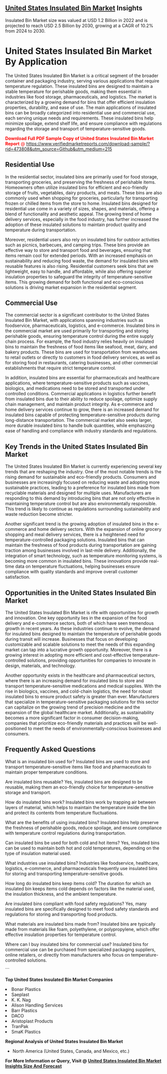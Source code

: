 <h2><a href="https://www.verifiedmarketreports.com/download-sample/?rid=473808&amp;utm_source=Github&amp;utm_medium=215" target="_blank">United States Insulated Bin Market</a> Insights</h2><p>Insulated Bin Market size was valued at USD 1.2 Billion in 2022 and is projected to reach USD 2.5 Billion by 2030, growing at a CAGR of 10.2% from 2024 to 2030.</p><p> <h1>United States Insulated Bin Market By Application</h1> <p>The United States Insulated Bin Market is a critical segment of the broader container and packaging industry, serving various applications that require temperature regulation. These insulated bins are designed to maintain a stable temperature for perishable goods, making them essential in industries like food storage, pharmaceuticals, and logistics. The market is characterized by a growing demand for bins that offer efficient insulation properties, durability, and ease of use. The main applications of insulated bins can be broadly categorized into residential use and commercial use, each serving unique needs and requirements. These insulated bins help minimize spoilage, extend shelf life, and ensure compliance with regulations regarding the storage and transport of temperature-sensitive goods. <p><span class=""><span style="color: #ff0000;"><strong>Download Full PDF Sample Copy of United States Insulated Bin Market Report</strong> @ </span><a href="https://www.verifiedmarketreports.com/download-sample/?rid=473808&amp;utm_source=Github&amp;utm_medium=215" target="_blank">https://www.verifiedmarketreports.com/download-sample/?rid=473808&amp;utm_source=Github&amp;utm_medium=215</a></span></p></p> <h2>Residential Use</h2> <p>In the residential sector, insulated bins are primarily used for food storage, transporting groceries, and preserving the freshness of perishable items. Homeowners often utilize insulated bins for efficient and eco-friendly storage of fruits, vegetables, dairy products, and meats. These bins are also commonly used when shopping for groceries, particularly for transporting frozen or chilled items from the store to home. Insulated bins designed for residential use come in a variety of sizes, shapes, and materials, offering a blend of functionality and aesthetic appeal. The growing trend of home delivery services, especially in the food industry, has further increased the adoption of these insulated solutions to maintain product quality and temperature during transportation. <p>Moreover, residential users also rely on insulated bins for outdoor activities such as picnics, barbecues, and camping trips. These bins provide an effective way to store and transport food and beverages, ensuring that items remain cool for extended periods. With an increased emphasis on sustainability and reducing food waste, the demand for insulated bins with reusable features is also rising. Residential customers seek bins that are lightweight, easy to handle, and affordable, while also offering superior insulation properties to safeguard the integrity of temperature-sensitive items. This growing demand for both functional and eco-conscious solutions is driving market expansion in the residential segment.</p> <h2>Commercial Use</h2> <p>The commercial sector is a significant contributor to the United States Insulated Bin Market, with applications spanning industries such as foodservice, pharmaceuticals, logistics, and e-commerce. Insulated bins in the commercial market are used primarily for transporting and storing perishable goods, ensuring temperature control during the entire supply chain process. For example, the food industry relies heavily on insulated bins to maintain the freshness of food items like seafood, meat, dairy, and bakery products. These bins are used for transportation from warehouses to retail outlets or directly to customers in food delivery services, as well as for storing food in restaurants, catering businesses, and other commercial establishments that require strict temperature control. <p>In addition, insulated bins are essential for pharmaceuticals and healthcare applications, where temperature-sensitive products such as vaccines, biologics, and medications need to be stored and transported under controlled conditions. Commercial applications in logistics further benefit from insulated bins due to their ability to reduce spoilage, optimize supply chain management, and maintain product integrity. As e-commerce and home delivery services continue to grow, there is an increased demand for insulated bins capable of protecting temperature-sensitive products during long-distance transportation. The commercial market also seeks larger, more durable insulated bins to handle bulk quantities, while emphasizing ease of handling and compliance with industry standards and regulations.</p> <h2>Key Trends in the United States Insulated Bin Market</h2> <p>The United States Insulated Bin Market is currently experiencing several key trends that are reshaping the industry. One of the most notable trends is the rising demand for sustainable and eco-friendly products. Consumers and businesses are increasingly focused on reducing waste and adopting more sustainable practices, leading to a preference for insulated bins made from recyclable materials and designed for multiple uses. Manufacturers are responding to this demand by introducing bins that are not only effective in maintaining temperature control but are also environmentally responsible. This trend is likely to continue as regulations surrounding sustainability and waste reduction become stricter. <p>Another significant trend is the growing adoption of insulated bins in the e-commerce and home delivery sectors. With the expansion of online grocery shopping and meal delivery services, there is a heightened need for temperature-controlled packaging solutions. Insulated bins that can maintain the freshness of food products during transportation are gaining traction among businesses involved in last-mile delivery. Additionally, the integration of smart technology, such as temperature monitoring systems, is becoming more common in insulated bins. These innovations provide real-time data on temperature fluctuations, helping businesses ensure compliance with quality standards and improve overall customer satisfaction.</p> <h2>Opportunities in the United States Insulated Bin Market</h2> <p>The United States Insulated Bin Market is rife with opportunities for growth and innovation. One key opportunity lies in the expansion of the food delivery and e-commerce sectors, both of which have seen tremendous growth in recent years. As these industries continue to evolve, the demand for insulated bins designed to maintain the temperature of perishable goods during transit will increase. Businesses that focus on developing customizable and scalable solutions to meet the needs of this expanding market can tap into a lucrative growth opportunity. Moreover, there is a growing interest in adopting more efficient and cost-effective temperature-controlled solutions, providing opportunities for companies to innovate in design, materials, and technology. <p>Another opportunity exists in the healthcare and pharmaceutical sectors, where there is an increasing demand for insulated bins to store and transport temperature-sensitive medications and medical supplies. With the rise in biologics, vaccines, and cold-chain logistics, the need for robust insulated bins to ensure product safety is greater than ever. Manufacturers that specialize in temperature-sensitive packaging solutions for this sector can capitalize on the growing trend of precision medicine and the expansion of the global healthcare market. Additionally, as sustainability becomes a more significant factor in consumer decision-making, companies that prioritize eco-friendly materials and practices will be well-positioned to meet the needs of environmentally-conscious businesses and consumers.</p> <h2>Frequently Asked Questions</h2> <p>What is an insulated bin used for? Insulated bins are used to store and transport temperature-sensitive items like food and pharmaceuticals to maintain proper temperature conditions.</p> <p>Are insulated bins reusable? Yes, insulated bins are designed to be reusable, making them an eco-friendly choice for temperature-sensitive storage and transport.</p> <p>How do insulated bins work? Insulated bins work by trapping air between layers of material, which helps to maintain the temperature inside the bin and protect its contents from temperature fluctuations.</p> <p>What are the benefits of using insulated bins? Insulated bins help preserve the freshness of perishable goods, reduce spoilage, and ensure compliance with temperature control regulations during transportation.</p> <p>Can insulated bins be used for both cold and hot items? Yes, insulated bins can be used to maintain both hot and cold temperatures, depending on the type of insulation material used.</p> <p>What industries use insulated bins? Industries like foodservice, healthcare, logistics, e-commerce, and pharmaceuticals frequently use insulated bins for storing and transporting temperature-sensitive goods.</p> <p>How long do insulated bins keep items cold? The duration for which an insulated bin keeps items cold depends on factors like the material used, the insulation thickness, and the ambient temperature.</p> <p>Are insulated bins compliant with food safety regulations? Yes, many insulated bins are specifically designed to meet food safety standards and regulations for storing and transporting food products.</p> <p>What materials are insulated bins made from? Insulated bins are typically made from materials like foam, polyethylene, or polypropylene, which offer effective insulation properties for temperature control.</p> <p>Where can I buy insulated bins for commercial use? Insulated bins for commercial use can be purchased from specialized packaging suppliers, online retailers, or directly from manufacturers who focus on temperature-controlled solutions.</p> ```</p><p><strong>Top United States Insulated Bin Market Companies</strong></p><div data-test-id=""><p><li>Bonar Plastics</li><li> Saeplast</li><li> K. K. Nag</li><li> Alison Handling Services</li><li> Barr Plastics</li><li> DACO</li><li> Aristoplast Products</li><li> TranPak</li><li> SmaK Plastics</li></p><div><strong>Regional Analysis of&nbsp;United States Insulated Bin Market</strong></div><ul><li dir="ltr"><p dir="ltr">North America&nbsp;(United States, Canada, and Mexico, etc.)</p></li></ul><p><strong>For More Information or Query, Visit @&nbsp;</strong><strong><a href="https://www.verifiedmarketreports.com/product/insulated-bin-market/?utm_source=Github&amp;utm_medium=215" target="_blank">United States Insulated Bin Market Insights Size And Forecast</a></strong></p></div>
